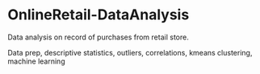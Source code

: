 # OnlineRetail-DataAnalysis
Data analysis on record of purchases from retail store.

Data prep, descriptive statistics, outliers, correlations, kmeans clustering, machine learning
